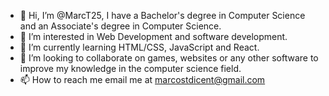 - 👋 Hi, I’m @MarcT25, I have a Bachelor's degree in Computer Science and an Associate's degree in Computer Science.
- 👀 I’m interested in Web Development and software development.
- 🌱 I’m currently learning HTML/CSS, JavaScript and React.
- 💞️ I’m looking to collaborate on games, websites or any other software to improve my knowledge in the computer science field.
- 📫 How to reach me email me at marcostdicent@gmail.com

<!---
MarcT25/MarcT25 is a ✨ special ✨ repository because its `README.md` (this file) appears on your GitHub profile.
You can click the Preview link to take a look at your changes.
--->
